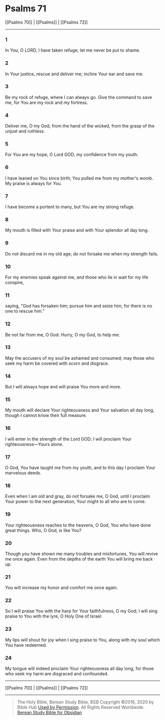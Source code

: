 # Psalms 71

[[Psalms 70]] | [[Psalms]] | [[Psalms 72]]

---

### 1
In You, O LORD, I have taken refuge; let me never be put to shame.

### 2
In Your justice, rescue and deliver me; incline Your ear and save me.

### 3
Be my rock of refuge, where I can always go. Give the command to save me, for You are my rock and my fortress.

### 4
Deliver me, O my God, from the hand of the wicked, from the grasp of the unjust and ruthless.

### 5
For You are my hope, O Lord GOD, my confidence from my youth.

### 6
I have leaned on You since birth; You pulled me from my mother's womb. My praise is always for You.

### 7
I have become a portent to many, but You are my strong refuge.

### 8
My mouth is filled with Your praise and with Your splendor all day long.

### 9
Do not discard me in my old age; do not forsake me when my strength fails.

### 10
For my enemies speak against me, and those who lie in wait for my life conspire,

### 11
saying, "God has forsaken him; pursue him and seize him, for there is no one to rescue him."

### 12
Be not far from me, O God. Hurry, O my God, to help me.

### 13
May the accusers of my soul be ashamed and consumed; may those who seek my harm be covered with scorn and disgrace.

### 14
But I will always hope and will praise You more and more.

### 15
My mouth will declare Your righteousness and Your salvation all day long, though I cannot know their full measure.

### 16
I will enter in the strength of the Lord GOD; I will proclaim Your righteousness—Yours alone.

### 17
O God, You have taught me from my youth, and to this day I proclaim Your marvelous deeds.

### 18
Even when I am old and gray, do not forsake me, O God, until I proclaim Your power to the next generation, Your might to all who are to come.

### 19
Your righteousness reaches to the heavens, O God, You who have done great things. Who, O God, is like You?

### 20
Though you have shown me many troubles and misfortunes, You will revive me once again. Even from the depths of the earth You will bring me back up.

### 21
You will increase my honor and comfort me once again.

### 22
So I will praise You with the harp for Your faithfulness, O my God; I will sing praise to You with the lyre, O Holy One of Israel.

### 23
My lips will shout for joy when I sing praise to You, along with my soul which You have redeemed.

### 24
My tongue will indeed proclaim Your righteousness all day long, for those who seek my harm are disgraced and confounded.

---

[[Psalms 70]] | [[Psalms]] | [[Psalms 72]]

---

> The Holy Bible, Berean Study Bible, BSB
> Copyright &copy;2016, 2020 by Bible Hub
> [Used by Permission](https://berean.bible/terms.htm). All Rights Reserved Worldwide.
> [Berean Study Bible for Obsidian](https://github.com/gapmiss/berean-study-bible-for-obsidian)

